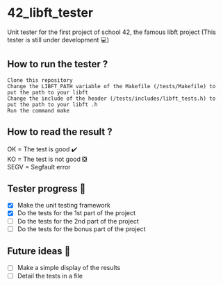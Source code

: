 # 42_libft_tester
Unit tester for the first project of school 42, the famous libft project (This tester is still under development 💻)
## How to run the tester ?
```
Clone this repository
Change the LIBFT_PATH variable of the Makefile (/tests/Makefile) to put the path to your libft
Change the include of the header (/tests/includes/libft_tests.h) to put the path to your libft .h
Run the command make
```
## How to read the result ?
OK = The test is good ✔️  
KO = The test is not good ❎  
SEGV = Segfault error  
## Tester progress 👷
- [x] Make the unit testing framework
- [x] Do the tests for the 1st part of the project
- [ ] Do the tests for the 2nd part of the project
- [ ] Do the tests for the bonus part of the project
## Future ideas 🧠
- [ ] Make a simple display of the results
- [ ] Detail the tests in a file
